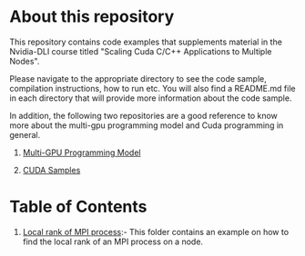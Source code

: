 # About this repository

This repository contains code examples that supplements material in the Nvidia-DLI course titled "Scaling Cuda C/C++ Applications to Multiple Nodes".

Please navigate to the appropriate directory to see the code sample, compilation instructions, how to run etc. You will also find a README.md file in each directory that will provide more information about the code sample.

In addition, the following two repositories are a good reference to know more about the multi-gpu programming model and Cuda programming in general.

1. [Multi-GPU Programming Model](https://github.com/NVIDIA/multi-gpu-programming-models)

2. [CUDA Samples](https://github.com/NVIDIA-developer-blog/code-samples/tree/master)

# Table of Contents

1. [Local rank of MPI process](./01_Local_rank_node/):- This folder contains an example on how to find the local rank of an MPI process on a node.

